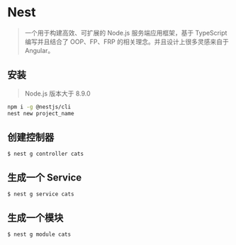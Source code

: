 # Nest

> 一个用于构建高效、可扩展的 Node.js 服务端应用框架，基于 TypeScript 编写并且结合了 OOP、FP、FRP 的相关理念。并且设计上很多灵感来自于 Angular。

## 安装

> Node.js 版本大于 8.9.0

```sh
npm i -g @nestjs/cli
nest new project_name
```

## 创建控制器

`$ nest g controller cats`

## 生成一个 Service

`$ nest g service cats`

## 生成一个模块

`$ nest g module cats`
